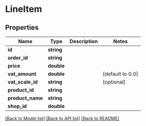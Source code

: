 # LineItem

## Properties
Name | Type | Description | Notes
------------ | ------------- | ------------- | -------------
**id** | **string** |  | 
**order_id** | **string** |  | 
**price** | **double** |  | 
**vat_amount** | **double** |  | [default to 0.0]
**vat_scale_id** | **string** |  | [optional] 
**product_id** | **string** |  | 
**product_name** | **string** |  | 
**shop_id** | **double** |  | 

[[Back to Model list]](../README.md#documentation-for-models) [[Back to API list]](../README.md#documentation-for-api-endpoints) [[Back to README]](../README.md)


